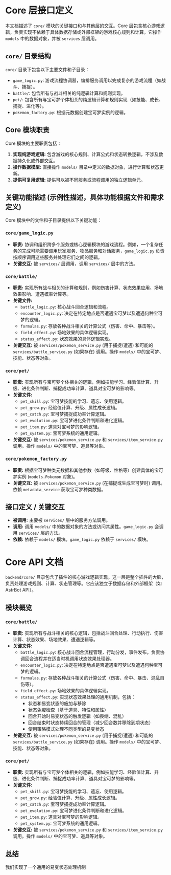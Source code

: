 # Core 层接口定义

本文档描述了 `core/` 模块的关键接口和与其他层的交互。Core 层包含核心游戏逻辑，负责实现不依赖于具体数据存储或外部框架的游戏核心规则和计算。它操作 `models` 中的数据对象，并被 `services` 层调用。

## `core/` 目录结构

`core/` 目录下包含以下主要文件和子目录：

*   `game_logic.py`: 游戏流程协调器，编排服务调用以完成复杂的游戏流程（如战斗、捕捉）。
*   `battle/`: 包含所有与战斗相关的纯逻辑计算和规则实现。
*   `pet/`: 包含所有与宝可梦个体相关的纯逻辑计算和规则实现（如技能、成长、捕捉、进化等）。
*   `pokemon_factory.py`: 根据元数据创建宝可梦实例的逻辑。

## Core 模块职责

Core 模块的主要职责包括：

1.  **实现纯游戏逻辑:** 包含游戏的核心规则、计算公式和状态转换逻辑，不涉及数据持久化或外部交互。
2.  **操作数据模型:** 直接操作 `models/` 目录中定义的数据对象，进行计算和状态更新。
3.  **提供可复用逻辑:** 提供可以被不同服务或流程调用的独立逻辑单元。

## 关键功能描述 (示例性描述，具体功能根据文件和需求定义)

Core 模块中的文件和子目录提供以下关键功能：

### `core/game_logic.py`

*   **职责:** 协调和组织跨多个服务或核心逻辑模块的游戏流程。例如，一个复杂任务的完成可能需要调用玩家服务、物品服务和对话服务，`game_logic.py` 负责按顺序调用这些服务并处理它们之间的逻辑。
*   **关键交互:** 被 `services/` 层调用，调用 `services/` 层中的方法。

### `core/battle/`

*   **职责:** 实现所有战斗相关的计算和规则，例如伤害计算、状态效果应用、场地效果影响、遭遇概率计算等。
*   **关键文件:**
    *   `battle_logic.py`: 核心战斗回合逻辑和流程。
    *   `encounter_logic.py`: 决定在特定地点是否遭遇宝可梦以及遭遇何种宝可梦的逻辑。
    *   `formulas.py`: 存放各种战斗相关的计算公式（伤害、命中、暴击等）。
    *   `field_effect.py`: 场地效果的具体逻辑实现。
    *   `status_effect.py`: 状态效果的具体逻辑实现。
*   **关键交互:** 被 `services/pokemon_service.py` (用于捕捉/遭遇) 和可能的 `services/battle_service.py` (如果存在) 调用。操作 `models/` 中的宝可梦、技能、状态等对象。

### `core/pet/`

*   **职责:** 实现所有与宝可梦个体相关的逻辑，例如技能学习、经验值计算、升级、进化条件判断、捕捉成功率计算、道具对宝可梦的影响等。
*   **关键文件:**
    *   `pet_skill.py`: 宝可梦技能的学习、遗忘、使用逻辑。
    *   `pet_grow.py`: 经验值计算、升级、属性成长逻辑。
    *   `pet_catch.py`: 宝可梦捕捉成功率计算逻辑。
    *   `pet_evolution.py`: 宝可梦进化条件判断和进化逻辑。
    *   `pet_item.py`: 道具对宝可梦的影响逻辑。
    *   `pet_system.py`: 宝可梦系统的通用逻辑。
*   **关键交互:** 被 `services/pokemon_service.py` 和 `services/item_service.py` 调用。操作 `models/` 中的宝可梦、道具等对象。

### `core/pokemon_factory.py`

*   **职责:** 根据宝可梦种类元数据和其他参数（如等级、性格等）创建具体的宝可梦实例 (`models.Pokemon` 对象)。
*   **关键交互:** 被 `services/pokemon_service.py` (在捕捉或生成宝可梦时) 调用。依赖 `metadata_service` 获取宝可梦种类数据。

## 接口定义 / 关键交互

*   **被调用:** 主要被 `services/` 层中的服务方法调用。
*   **调用:** 调用 `models/` 中的数据对象的方法或访问其属性。`game_logic.py` 会调用 `services/` 层的方法。
*   **依赖:** 依赖于 `models/` 模块。`game_logic.py` 依赖于 `services/` 模块。 

# Core API 文档

`backend/core/` 目录包含了插件的核心游戏逻辑实现。这一层是整个插件的大脑，负责处理游戏规则、计算、状态管理等。它应该独立于数据存储和外部框架（如 AstrBot API）。

## 模块概览

### `core/battle/`

*   **职责:** 实现所有与战斗相关的核心逻辑，包括战斗回合处理、行动执行、伤害计算、状态效果、场地效果、遭遇逻辑等。
*   **关键文件:**
    *   `battle_logic.py`: 核心战斗回合流程管理，行动分发，事件发布。负责协调回合流程并在适当时机调用状态效果处理器。
    *   `encounter_logic.py`: 决定在特定地点是否遭遇宝可梦以及遭遇何种宝可梦的逻辑。
    *   `formulas.py`: 存放各种战斗相关的计算公式（伤害、命中、暴击、混乱自伤等）。
    *   `field_effect.py`: 场地效果的具体逻辑实现。
    *   `status_effect.py`: 实现状态效果处理的通用机制，包括：
        * 状态和易变状态的施加与移除
        * 状态免疫检查（基于道具、特性和属性）
        * 回合开始时易变状态的触发逻辑（如畏缩、混乱）
        * 回合结束时状态持续回合的管理（减少回合数并移除到期状态）
        * 使用策略模式处理不同类型的易变状态
*   **关键交互:** 被 `services/pokemon_service.py` (用于捕捉/遭遇) 和可能的 `services/battle_service.py` (如果存在) 调用。操作 `models/` 中的宝可梦、技能、状态等对象。

### `core/pet/`

*   **职责:** 实现所有与宝可梦个体相关的逻辑，例如技能学习、经验值计算、升级、进化条件判断、捕捉成功率计算、道具对宝可梦的影响等。
*   **关键文件:**
    *   `pet_skill.py`: 宝可梦技能的学习、遗忘、使用逻辑。
    *   `pet_grow.py`: 经验值计算、升级、属性成长逻辑。
    *   `pet_catch.py`: 宝可梦捕捉成功率计算逻辑。
    *   `pet_evolution.py`: 宝可梦进化条件判断和进化逻辑。
    *   `pet_item.py`: 道具对宝可梦的影响逻辑。
    *   `pet_system.py`: 宝可梦系统的通用逻辑。
*   **关键交互:** 被 `services/pokemon_service.py` 和 `services/item_service.py` 调用。操作 `models/` 中的宝可梦、道具等对象。

## 总结

我们实现了一个通用的易变状态处理机制 
